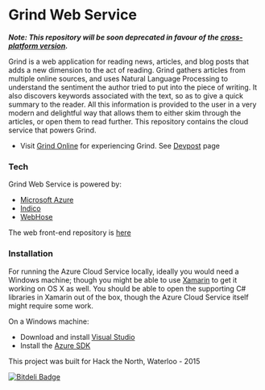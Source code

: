 # Grind Web Service

***Note: This repository will be soon deprecated in favour of the [cross-platform version](https://github.com/udeyrishi/grind-back-xplat).***

Grind is a web application for reading news, articles, and blog posts that adds a new dimension to the act of reading. Grind gathers articles from multiple online sources, and uses Natural Language Processing to understand the sentiment the author tried to put into the piece of writing. It also discovers keywords associated with the text, so as to give a quick summary to the reader. All this information is provided to the user in a very modern and delightful way that allows them to either skim through the articles, or open them to read further. This repository contains the cloud service that powers Grind.

 - Visit [Grind Online](http://www.grindonline.co) for experiencing Grind. See [Devpost](http://devpost.com/software/grind-4noctr) page

### Tech

Grind Web Service is powered by:
* [Microsoft Azure](https://azure.microsoft.com/)
* [Indico](https://indico.io/)
* [WebHose](https://webhose.io/)

The web front-end repository is [here](https://github.com/ahoskins/grind)
 
### Installation

For running the Azure Cloud Service locally, ideally you would need a Windows machine; though you might be able to use [Xamarin](https://xamarin.com/) to get it working on OS X as well. You should be able to open the supporting C# libraries in Xamarin out of the box, though the Azure Cloud Service itself might require some work.

On a Windows machine:

- Download and install [Visual Studio](https://www.visualstudio.com/downloads/download-visual-studio-vs)
- Install the [Azure SDK](http://azure.microsoft.com/en-us/downloads/)

This project was built for Hack the North, Waterloo - 2015

   [dill]: <https://github.com/joemccann/dillinger>
   [git-repo-url]: <https://github.com/joemccann/dillinger.git>
   [john gruber]: <http://daringfireball.net>
   [@thomasfuchs]: <http://twitter.com/thomasfuchs>
   [df1]: <http://daringfireball.net/projects/markdown/>
   [marked]: <https://github.com/chjj/marked>
   [Ace Editor]: <http://ace.ajax.org>
   [node.js]: <http://nodejs.org>
   [Twitter Bootstrap]: <http://twitter.github.com/bootstrap/>
   [keymaster.js]: <https://github.com/madrobby/keymaster>
   [jQuery]: <http://jquery.com>
   [@tjholowaychuk]: <http://twitter.com/tjholowaychuk>
   [express]: <http://expressjs.com>
   [AngularJS]: <http://angularjs.org>
   [Gulp]: <http://gulpjs.com>
   
   [PlDb]: <https://github.com/joemccann/dillinger/tree/master/plugins/dropbox/README.md>
   [PlGh]:  <https://github.com/joemccann/dillinger/tree/master/plugins/github/README.md>
   [PlGd]: <https://github.com/joemccann/dillinger/tree/master/plugins/googledrive/README.md>
   [PlOd]: <https://github.com/joemccann/dillinger/tree/master/plugins/onedrive/README.md>




[![Bitdeli Badge](https://d2weczhvl823v0.cloudfront.net/udeyrishi/grind-back/trend.png)](https://bitdeli.com/free "Bitdeli Badge")

